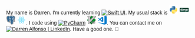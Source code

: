 <span style="font-family: Helvetica; font-weight: 300;"> My name is Darren.  I'm currently learning [<img alt="Swift UI" width="25px" src="https://developer.apple.com/assets/elements/icons/swiftui/swiftui-96x96.png" />]().  My usual stack is [<img alt="python" width="25px" src="https://raw.githubusercontent.com/devicons/devicon/master/icons/python/python-original.svg" />]() [<img alt="Django" width="25px" src="https://raw.githubusercontent.com/devicons/devicon/master/icons/django/django-original.svg" />]() [<img alt="Postgres" width="25px" src="https://raw.githubusercontent.com/devicons/devicon/master/icons/postgresql/postgresql-original.svg" />]() [<img alt="React" width="25px" src="https://raw.githubusercontent.com/github/explore/80688e429a7d4ef2fca1e82350fe8e3517d3494d/topics/react/react.png"/>]().  I code using [<img alt="PyCharm" width="25px" src="https://upload.wikimedia.org/wikipedia/commons/a/a1/PyCharm_Logo.svg"/>]() [<img alt="Vim" width="25px" src="https://raw.githubusercontent.com/devicons/devicon/master/icons/vim/vim-original.svg"/>](https://www.vim.org/) [<img alt="Visual Studio Code" width="25px" src="https://raw.githubusercontent.com/github/explore/80688e429a7d4ef2fca1e82350fe8e3517d3494d/topics/visual-studio-code/visual-studio-code.png"/>]().  You can contact me on [<img alt="Darren Alfonso | LinkedIn" width="25px" src="https://content.linkedin.com/content/dam/me/business/en-us/amp/brand-site/v2/bg/LI-Bug.svg.original.svg" />](https://www.linkedin.com/in/darrenaalfonso).  Have a good one.  🤙 </span>


<!--
**darrenaalfonso/darrenaalfonso** is a ✨ _special_ ✨ repository because its `README.md` (this file) appears on your GitHub profile.

Here are some ideas to get you started:

- 🔭 I’m currently working on ...
- 🌱 I’m currently learning ...
- 👯 I’m looking to collaborate on ...
- 🤔 I’m looking for help with ...
- 💬 Ask me about ...
- 📫 How to reach me: ...
- 😄 Pronouns: ...
- ⚡ Fun fact: ...
-->
